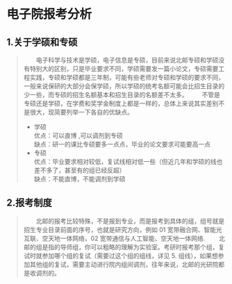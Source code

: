 # 电子院报考分析
## 1.关于学硕和专硕
>&ensp;&ensp;&ensp;&ensp;电子科学与技术是学硕，电子信息是专硕，目前来说北邮专硕和学硕没有特别大的区别，只是毕业要求不同，学硕需要发一篇小论文，专硕需要工程实践，专硕和学硕都是三年制，可能有些老师对专硕和学硕的要求不同，一般来说保研的大部分会保学硕，所以学硕的统考名额可能会比招生目录的少一些，而专硕的招生名额基本和招生目录的名额差不太多。
&ensp;&ensp;&ensp;&ensp;不管是专硕还是学硕，在学费和奖学金制度上都是一样的，总体上来说其实差别不是很大，现简要列举一下各自的优缺点。
>* 学硕
<br>优点：可以直博 ,可以调剂到专硕
<br>缺点：研一的课比专硕要多一点点，毕业的论文要求可能要高一点
>* 专硕 
<br>优点：毕业要求相对较低，复试线相对低一些（但近几年和学硕的线也差不多了，甚至有的组已经反超） 
<br>缺点：不能直博，不能调剂到学硕

## 2.报考制度
>&ensp;&ensp;&ensp;&ensp;北邮的报考比较特殊，不是报到专业，而是报考到具体的组，组号就是招生专业目录前面的序号，也就是研究方向，例如 01 宽带融合网、智能光互联、空天地一体网络，02 宽带通信与人工智能、空天地一体网络.
>&ensp;&ensp;&ensp;&ensp;北邮的组是指的导师组，你可以粗略的理解为实验室。考研时报考那个组，复试时就参加哪个组的复试（需要过这个组的组线，详见 5. 组线），如果想参加其他组的复试，需要主动进行院内组间调剂，往年来说，北邮的光研院都是收调剂的。